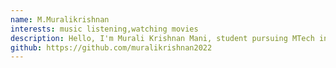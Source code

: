 ```yaml
---
name: M.Muralikrishnan
interests: music listening,watching movies
description: Hello, I'm Murali Krishnan Mani, student pursuing MTech integrated Software Engineering at the Vellore Institute of Technology, Chennai campus.
github: https://github.com/muralikrishnan2022
---
```

